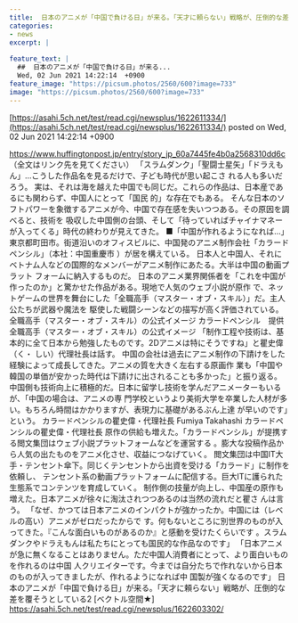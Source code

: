 ```yaml
---
title:  日本のアニメが「中国で負ける日」が来る。「天才に頼らない」戦略が、圧倒的な差を覆そうとしている3  
categories:
- news
excerpt: |
  
feature_text: |
  ##  日本のアニメが「中国で負ける日」が来る...
  Wed, 02 Jun 2021 14:22:14  +0900
feature_image: "https://picsum.photos/2560/600?image=733"
image: "https://picsum.photos/2560/600?image=733"
---
```


[https://asahi.5ch.net/test/read.cgi/newsplus/1622611334/](https://asahi.5ch.net/test/read.cgi/newsplus/1622611334/)
posted on Wed, 02 Jun 2021 14:22:14  +0900

<!--more-->

https://www.huffingtonpost.jp/entry/story_jp_60a7445fe4b0a2568310dd6c （全文はリンク先を見てください） 「スラムダンク」「聖闘士星矢」「ドラえもん」...こうした作品名を見るだけで、子ども時代が思い起こさ れる人も多いだろう。 実は、それは海を越えた中国でも同じだ。これらの作品は、日本産であるにも関わらず、中国人にとって「国民 的」な存在でもある。 そんな日本のソフトパワーを象徴するアニメが今、中国で存在感を失いつつある。その原因を調べると、技術を 吸収した中国側の台頭、そして「待っていればチャイナマネーが入ってくる」時代の終わりが見えてきた。 ■「中国が作れるようになれば...」 東京都町田市。街道沿いのオフィスビルに、中国発のアニメ制作会社「カラードペンシル」（本社：中国重慶市 ）が居を構えている。 日本人と中国人、それにベトナム人などの国際的なメンバーがアニメ制作にあたる。大半は中国の動画プラット フォームに納入するものだ。 日本のアニメ業界関係者を「これを中国が作ったのか」と驚かせた作品がある。現地で人気のウェブ小説が原作 で、ネットゲームの世界を舞台にした「全職高手（マスター・オブ・スキル）」だ。主人公たちが武器や魔法を 駆使した戦闘シーンなどの描写が高く評価されている。 全職高手（マスター・オブ・スキル）の公式イメージ カラードペンシル　提供 全職高手（マスター・オブ・スキル）の公式イメージ 「制作工程や技術は、基本的に全て日本から勉強したものです。2Dアニメは特にそうですね」と瞿史偉（く・ しい）代理社長は話す。 中国の会社は過去にアニメ制作の下請けをした経験によって成長してきた。アニメの質を大きく左右する原画作 業も「中国や韓国の単価が安かった時代は下請けに出されることも多かった」と振り返る。 中国側も技術向上に積極的だ。日本に留学し技術を学んだアニメーターもいるが、「中国の場合は、アニメの専 門学校というより美術大学を卒業した人材が多い。もちろん時間はかかりますが、表現力に基礎があるぶん上達 が早いのです」という。 カラードペンシルの瞿史偉・代理社長 Fumiya Takahashi カラードペンシルの瞿史偉・代理社長 原作の供給も増えた。「カラードペンシル」が提携する閲文集団はウェブ小説プラットフォームなどを運営する 。膨大な投稿作品から人気の出たものをアニメ化させ、収益につなげていく。 閲文集団は中国IT大手・テンセント傘下。同じくテンセントから出資を受ける「カラード」に制作を依頼し、 テンセント系の動画プラットフォームに配信する。巨大ITに護られた生態系でコンテンツを育成していく。 制作側の技量が向上し、中国産の原作も増えた。日本アニメが徐々に淘汰されつつあるのは当然の流れだと瞿さ んは言う。 「なぜ、かつては日本アニメのインパクトが強かったか。中国には（レベルの高い）アニメがゼロだったからで す。何もないところに別世界のものが入ってきた。『こんな面白いものがあるのか』と感動を受けたくらいです 。スラムダンクやドラえもんは私たちにとっても国民的な作品なのです」 「日本アニメが急に無くなることはありません。ただ中国人消費者にとって、より面白いものを作れるのは中国 人クリエイターです。今までは自分たちで作れないから日本のものが入ってきましたが、作れるようになれば中 国製が強くなるのです」 日本のアニメが「中国で負ける日」が来る。「天才に頼らない」戦略が、圧倒的な差を覆そうとしている2 [ベクトル空間★] https://asahi.5ch.net/test/read.cgi/newsplus/1622603302/
